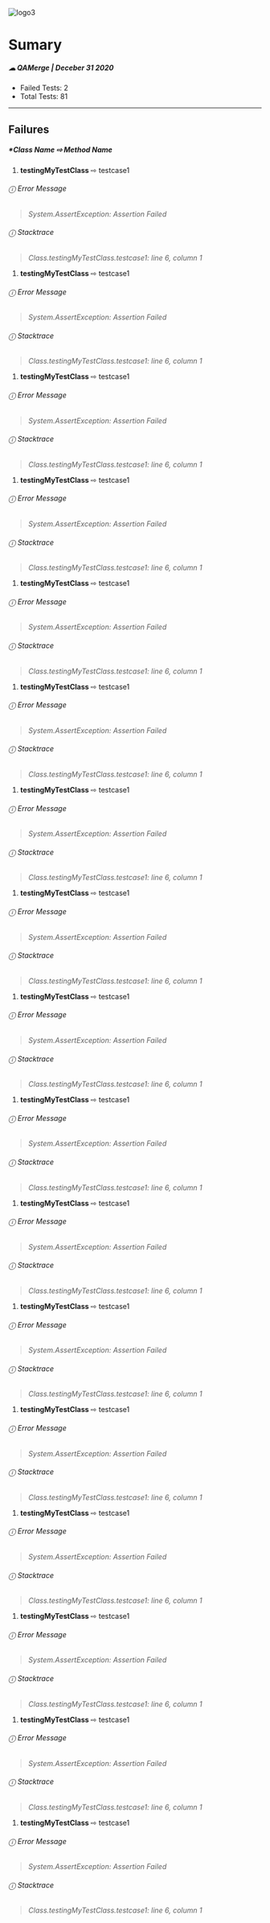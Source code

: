 ![logo3](https://user-images.githubusercontent.com/42625211/103368966-b7e27e80-4aa7-11eb-8b00-4fb86de8d174.png)
&nbsp;
# Sumary
##### ☁ QAMerge | Deceber 31 2020
* Failed Tests:   2
* Total Tests:   81
&nbsp;

---
## Failures
##### _*Class Name ⇨ Method Name_ 

1. **testingMyTestClass** ⇨ testcase1

###### ⓘ  Error Message
> *System.AssertException: Assertion Failed* 
###### ⓘ  Stacktrace
> *Class.testingMyTestClass.testcase1: line 6, column 1* 

1. **testingMyTestClass** ⇨ testcase1

###### ⓘ  Error Message
> *System.AssertException: Assertion Failed* 
###### ⓘ  Stacktrace
> *Class.testingMyTestClass.testcase1: line 6, column 1* 

1. **testingMyTestClass** ⇨ testcase1

###### ⓘ  Error Message
> *System.AssertException: Assertion Failed* 
###### ⓘ  Stacktrace
> *Class.testingMyTestClass.testcase1: line 6, column 1* 

1. **testingMyTestClass** ⇨ testcase1

###### ⓘ  Error Message
> *System.AssertException: Assertion Failed* 
###### ⓘ  Stacktrace
> *Class.testingMyTestClass.testcase1: line 6, column 1* 

1. **testingMyTestClass** ⇨ testcase1

###### ⓘ  Error Message
> *System.AssertException: Assertion Failed* 
###### ⓘ  Stacktrace
> *Class.testingMyTestClass.testcase1: line 6, column 1* 


1. **testingMyTestClass** ⇨ testcase1

###### ⓘ  Error Message
> *System.AssertException: Assertion Failed* 
###### ⓘ  Stacktrace
> *Class.testingMyTestClass.testcase1: line 6, column 1* 


1. **testingMyTestClass** ⇨ testcase1

###### ⓘ  Error Message
> *System.AssertException: Assertion Failed* 
###### ⓘ  Stacktrace
> *Class.testingMyTestClass.testcase1: line 6, column 1* 


1. **testingMyTestClass** ⇨ testcase1

###### ⓘ  Error Message
> *System.AssertException: Assertion Failed* 
###### ⓘ  Stacktrace
> *Class.testingMyTestClass.testcase1: line 6, column 1* 


1. **testingMyTestClass** ⇨ testcase1

###### ⓘ  Error Message
> *System.AssertException: Assertion Failed* 
###### ⓘ  Stacktrace
> *Class.testingMyTestClass.testcase1: line 6, column 1* 


1. **testingMyTestClass** ⇨ testcase1

###### ⓘ  Error Message
> *System.AssertException: Assertion Failed* 
###### ⓘ  Stacktrace
> *Class.testingMyTestClass.testcase1: line 6, column 1* 


1. **testingMyTestClass** ⇨ testcase1

###### ⓘ  Error Message
> *System.AssertException: Assertion Failed* 
###### ⓘ  Stacktrace
> *Class.testingMyTestClass.testcase1: line 6, column 1* 



1. **testingMyTestClass** ⇨ testcase1

###### ⓘ  Error Message
> *System.AssertException: Assertion Failed* 
###### ⓘ  Stacktrace
> *Class.testingMyTestClass.testcase1: line 6, column 1* 



1. **testingMyTestClass** ⇨ testcase1

###### ⓘ  Error Message
> *System.AssertException: Assertion Failed* 
###### ⓘ  Stacktrace
> *Class.testingMyTestClass.testcase1: line 6, column 1* 


1. **testingMyTestClass** ⇨ testcase1

###### ⓘ  Error Message
> *System.AssertException: Assertion Failed* 
###### ⓘ  Stacktrace
> *Class.testingMyTestClass.testcase1: line 6, column 1* 



1. **testingMyTestClass** ⇨ testcase1

###### ⓘ  Error Message
> *System.AssertException: Assertion Failed* 
###### ⓘ  Stacktrace
> *Class.testingMyTestClass.testcase1: line 6, column 1* 



1. **testingMyTestClass** ⇨ testcase1

###### ⓘ  Error Message
> *System.AssertException: Assertion Failed* 
###### ⓘ  Stacktrace
> *Class.testingMyTestClass.testcase1: line 6, column 1* 



1. **testingMyTestClass** ⇨ testcase1

###### ⓘ  Error Message
> *System.AssertException: Assertion Failed* 
###### ⓘ  Stacktrace
> *Class.testingMyTestClass.testcase1: line 6, column 1* 



